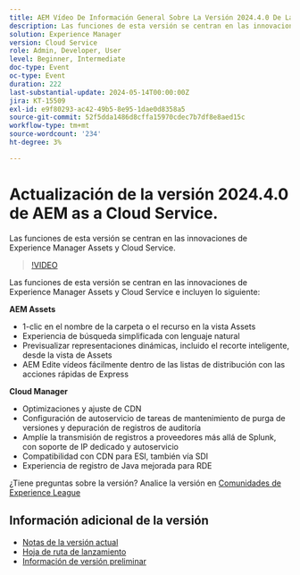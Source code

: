 ```yaml
---
title: AEM Vídeo De Información General Sobre La Versión 2024.4.0 De La Versión De
description: Las funciones de esta versión se centran en las innovaciones de Experience Manager Assets y Cloud Service e incluyen lo siguiente:AEM Assets:1 clic en el nombre de recursos/carpetas en la vista de AssetsExperiencia de búsqueda simplificada con lenguaje naturalPrevisualización de representaciones dinámicas, incluido el recorte inteligente de Assets AEM Ver Editar vídeos fácilmente con Express Quick ActionsCloud Manager:Optimizaciones y ajuste de CDNconfiguración de autoservicio de las tareas de mantenimiento de purga de versiones y depuración de registros de auditoríaAmpliación de la transmisión de registros a proveedores más allá de Splunk, con autoservicio y compatibilidad con IP dedicadaCompatibilidad con CDN para ESI, también mediante SDIexperiencia de registro de Java mejorada
solution: Experience Manager
version: Cloud Service
role: Admin, Developer, User
level: Beginner, Intermediate
doc-type: Event
oc-type: Event
duration: 222
last-substantial-update: 2024-05-14T00:00:00Z
jira: KT-15509
exl-id: e9f80293-ac42-49b5-8e95-1dae0d8358a5
source-git-commit: 52f5dda1486d8cffa15970cdec7b7df8e8aed15c
workflow-type: tm+mt
source-wordcount: '234'
ht-degree: 3%

---
```


# Actualización de la versión 2024.4.0 de AEM as a Cloud Service.

Las funciones de esta versión se centran en las innovaciones de Experience Manager Assets y Cloud Service.

>[!VIDEO](https://video.tv.adobe.com/v/3429111/?learn=on)

Las funciones de esta versión se centran en las innovaciones de Experience Manager Assets y Cloud Service e incluyen lo siguiente:

**AEM Assets**
* 1-clic en el nombre de la carpeta o el recurso en la vista Assets
* Experiencia de búsqueda simplificada con lenguaje natural
* Previsualizar representaciones dinámicas, incluido el recorte inteligente, desde la vista de Assets
* AEM Edite vídeos fácilmente dentro de las listas de distribución con las acciones rápidas de Express

**Cloud Manager**
* Optimizaciones y ajuste de CDN
* Configuración de autoservicio de tareas de mantenimiento de purga de versiones y depuración de registros de auditoría
* Amplíe la transmisión de registros a proveedores más allá de Splunk, con soporte de IP dedicado y autoservicio
* Compatibilidad con CDN para ESI, también vía SDI
* Experiencia de registro de Java mejorada para RDE

¿Tiene preguntas sobre la versión?  Analice la versión en [Comunidades de Experience League](https://adobe.ly/44Ofo8H)

## Información adicional de la versión

* [Notas de la versión actual](https://experienceleague.adobe.com/docs/experience-manager-cloud-service/content/release-notes/home.html?lang=es)
* [Hoja de ruta de lanzamiento](https://experienceleague.adobe.com/docs/experience-manager-release-information/aem-release-updates/update-releases-roadmap.html?lang=es)
* [Información de versión preliminar](https://experienceleague.adobe.com/docs/experience-manager-cloud-service/content/release-notes/prerelease.html)
